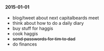 #### 2015-01-01 ####

- blog/tweet about next capitalbeards meet
- think about how to do a daily diary
- buy stuff for haggis
- cook haggis
- ~~send passwords for tim to  dad~~
- do finances
